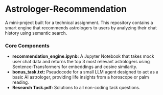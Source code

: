 # Astrologer-Recommendation

A mini-project built for a technical assignment. This repository contains a smart engine that recommends astrologers to users by analyzing their chat history using semantic search.

### Core Components

- **recommendation_engine.ipynb:** A Jupyter Notebook that takes mock user chat data and returns the top 3 most relevant astrologers using Sentence-Transformers for embeddings and cosine similarity.
- **bonus_task.txt:** Pseudocode for a small LLM agent designed to act as a basic AI astrologer, providing life insights from a horoscope or palm reading.
- **Research Task.pdf:** Solutions to all non-coding task questions. 

